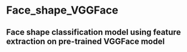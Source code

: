 # Face_shape_VGGFace
## Face shape classification model using feature extraction on  pre-trained VGGFace model 
